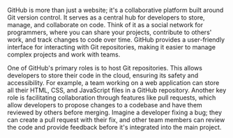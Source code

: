GitHub is more than just a website; it's a collaborative platform built around Git version control. It serves as a central hub for developers to store, manage, and collaborate on code. Think of it as a social network for programmers, where you can share your projects, contribute to others' work, and track changes to code over time. GitHub provides a user-friendly interface for interacting with Git repositories, making it easier to manage complex projects and work with teams.

One of GitHub's primary roles is to host Git repositories. This allows developers to store their code in the cloud, ensuring its safety and accessibility. For example, a team working on a web application can store all their HTML, CSS, and JavaScript files in a GitHub repository. Another key role is facilitating collaboration through features like pull requests, which allow developers to propose changes to a codebase and have them reviewed by others before merging. Imagine a developer fixing a bug; they can create a pull request with their fix, and other team members can review the code and provide feedback before it's integrated into the main project.